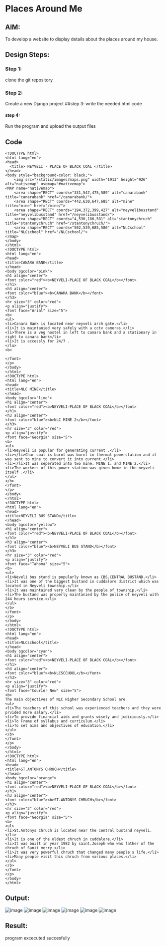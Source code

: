 # Places Around Me
## AIM:
To develop a website to display details about the places around my house.

## Design Steps:

### Step 1:
clone the git repository
### Step 2:
Create a new Django project
##step 3:
write the needed html code
#### step 4:
Run the program and upload the output files
## Code
```
<!DOCTYPE html>
<html lang="en">
<head>
  <title> NEYVELI - PLACE OF BLACK COAL </title>
</head>
<body style="background-color: black;">
    <img src="/static/images/maps.png" width="1913" height="926" alt="nativemap" usemap="#nativemap">
<MAP name="nativemap">
    <area shape="RECT" coords="331,547,475,589" alt="canarabank" title="canarabank" href="/canarabank/">
    <area shape="RECT" coords="442,630,647,685" alt="mine" title="mine" href="/mine/">
    <area shape="RECT" coords="194,372,399,427" alt="neyvelibusstand" title="neyvelibusstand" href="/neyvelibusstand/">
    <area shape="RECT" coords="4,530,186,581" alt="stantonychruch" title="stantonychruch" href="/stantonychruch/">
    <area shape="RECT" coords="502,539,685,586" alt="NLCschool" title="NLCschool" href="/NLCschool/">
</map>
</body>
</html>
<!DOCTYPE html>
<html lang="en">
<head>
<title>CANARA BANK</title>
</head>
<body bgcolor="pink">
<h1 align="center">
<font color="red"><b>NEYVELI-PLACE OF BLACK COAL</b></font>
</h1>
<h3 align="center">
<font color="blue"><b>CANARA BANK</b></font>
</h3>
<hr size="3" color="red">
<p align="justify">
<font face="Arial" size="5">
<b>
<ul>
<li>Canara Bank is located near neyveli arch gate.</li>
<li>It is maintanied very safely with a cctv cameras.</li>
<li>There is a veg hostel in left to canara bank and a stationary in right to canara bank</li>
<li>It is accessly for 24/7 .  
</lu>
<b>

</font>
</p>
</body>
</html>
<!DOCTYPE html>
<html lang="en">
<head>
<title>NLC MINE</title>
</head>
<body bgcolor="lime">
<h1 align="center">
<font color="red"><b>NEYVELI-PLACE OF BLACK COAL</b></font>
</h1>
<h3 align="center">
<font color="blue"><b>NLC MINE 2</b></font>
</h3>
<hr size="3" color="red">
<p align="justify">
<font face="Georgia" size="5">
<b>
<ul>
<li>Neyveli is popular for generating current .</li>
<li></li>Char coal is burnt was burnt in thermal powerstation and it was sent to mine to convert it into current.</li>
<li></li>It was seperated into two mine. MINE 1. and MINE 2.</li>
<li>The workers of this power station was given home in the neyveli itself .</li>
</ul>
</b>
</font>
</p>
</body>
</html>
<!DOCTYPE html>
<html lang="en">
<head>
<title>NEYVELI BUS STAND</title>
</head>
<body bgcolor="yellow">
<h1 align="center">
<font color="red"><b>NEYVELI-PLACE OF BLACK COAL</b></font>
</h1>
<h3 align="center">
<font color="blue"><b>NEYVELI BUS STAND</b></font>
</h3>
<hr size="3" color="red">
<p align="justify">
<font face="Tahoma" size="5">
<b>
<ul>
<li>Neveli bus stand is popularly known as CBS.CENTRAL BUSTAND.</li>
<li>It was one of the biggest bustand in cuddalore district which was located in Neyveli township.</li>
<li>It was maintained very clean by the people of township.</li>
<li>The bustand was properly maintanied by the police of neyveli with 244 hours service.</li>
</ul>
</b>
</font>
</p>
</body>
</html>
<!DOCTYPE html>
<html lang="en">
<head>
<title>NLCschool</title>
</head>
<body bgcolor="cyan">
<h1 align="center">
<font color="red"><b>NEYVELI-PLACE OF BLACK COAL</b></font>
</h1>
<h3 align="center">
<font color="blue"><b>NLCSCCHOOL</b></font>
</h3>
<hr size="3" color="red">
<p align="justify">
<font face="Courier New" size="5">
<b>
The main objectives of NLC Higher Secondary School are 
<ul>
<li>The teachers of this school was experienced teachers and they were prvided more salary.</li>
<li>To provide financial aids and grants wisely and judiciously.</li>
<li>To Frame of syllabus and curriculum.</li>
<li>To set aims and objectives of education.</li>
</ul>
</b>
</font>
</p>
</body>
</html>
<!DOCTYPE html>
<html lang="en">
<head>
<title>ST.ANTONYS CHRUCH</title>
</head>
<body bgcolor="orange">
<h1 align="center">
<font color="red"><b>NEYVELI-PLACE OF BLACK COAL</b></font>
</h1>
<h3 align="center">
<font color="blue"><b>ST.ANTONYS CHRUCH</b></font>
</h3>
<hr size="3" color="red">
<p align="justify">
<font face="Georgia" size="5">
<b>
<ul>
<li>St.Antonys Chruch is located near the central bustand neyveli.</li>
<li>It is one of the oldest chruch in cuddalore.</li>
<li>It was built in year 1982 by saint.Joseph who was father of the chruch of Sanit merry.</li>
<li>It was very powerful chruch that changed many people's life.</li>
<li>Many people visit this chruch from various places.</li>
</ul>
</b>
</font>
</p>
</body>
</html>
```

## Output: 
![image](https://user-images.githubusercontent.com/118343461/214336460-a238971a-6b56-456f-866b-5ba4bb13ea63.png)
![image](https://user-images.githubusercontent.com/118343461/214336937-5d8001be-da21-4487-bd1d-453ad68be354.png)
![image](https://user-images.githubusercontent.com/118343461/214337066-4a10d7f5-e123-479b-9862-6035c7140e86.png)
![image](https://user-images.githubusercontent.com/118343461/214337202-031c662d-6a4d-4e97-b1f9-6f5b97f6e2f3.png)
![image](https://user-images.githubusercontent.com/118343461/214337317-7cc149a6-f983-443d-bb6d-54bc3238aa51.png)
![image](https://user-images.githubusercontent.com/118343461/214337435-8d810cae-8c79-4587-83d5-cd8618346575.png)


## Result:
program excecuted succesfully
